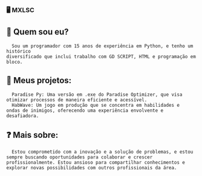 ### 🖥️ MXLSC
  ## 🧑 Quem sou eu?
      Sou um programador com 15 anos de experiência em Python, e tenho um histórico 
    diversificado que inclui trabalho com GD SCRIPT, HTML e programação em bloco.
  ## 📜 Meus projetos:
      Paradise Py: Uma versão em .exe do Paradise Optimizer, que visa 
    otimizar processos de maneira eficiente e acessível.
      HabWave: Um jogo em produção que se concentra em habilidades e 
    ondas de inimigos, oferecendo uma experiência envolvente e desafiadora.
  ## ❓ Mais sobre:
      Estou comprometido com a inovação e a solução de problemas, e estou
    sempre buscando oportunidades para colaborar e crescer
    profissionalmente. Estou ansioso para compartilhar conhecimentos e
    explorar novas possibilidades com outros profissionais da área.
